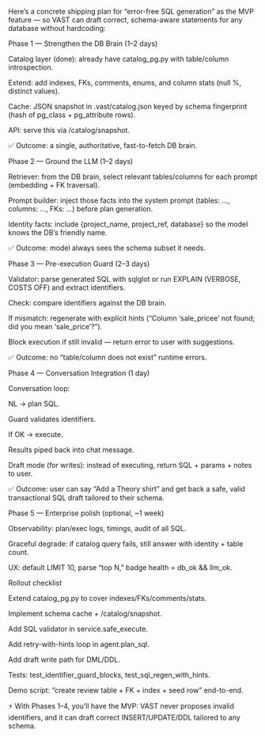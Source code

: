 Here’s a concrete shipping plan for “error-free SQL generation” as the MVP feature — so VAST can draft correct, schema-aware statements for any database without hardcoding:

Phase 1 — Strengthen the DB Brain (1–2 days)

Catalog layer (done): already have catalog_pg.py with table/column introspection.

Extend: add indexes, FKs, comments, enums, and column stats (null %, distinct values).

Cache: JSON snapshot in .vast/catalog.json keyed by schema fingerprint (hash of pg_class + pg_attribute rows).

API: serve this via /catalog/snapshot.

✅ Outcome: a single, authoritative, fast-to-fetch DB brain.

Phase 2 — Ground the LLM (1–2 days)

Retriever: from the DB brain, select relevant tables/columns for each prompt (embedding + FK traversal).

Prompt builder: inject those facts into the system prompt (tables: …, columns: …, FKs: …) before plan generation.

Identity facts: include {project_name, project_ref, database} so the model knows the DB’s friendly name.

✅ Outcome: model always sees the schema subset it needs.

Phase 3 — Pre-execution Guard (2–3 days)

Validator: parse generated SQL with sqlglot or run EXPLAIN (VERBOSE, COSTS OFF) and extract identifiers.

Check: compare identifiers against the DB brain.

If mismatch: regenerate with explicit hints (“Column ‘sale_pricee’ not found; did you mean ‘sale_price’?”).

Block execution if still invalid — return error to user with suggestions.

✅ Outcome: no “table/column does not exist” runtime errors.

Phase 4 — Conversation Integration (1 day)

Conversation loop:

NL → plan SQL.

Guard validates identifiers.

If OK → execute.

Results piped back into chat message.

Draft mode (for writes): instead of executing, return SQL + params + notes to user.

✅ Outcome: user can say “Add a Theory shirt” and get back a safe, valid transactional SQL draft tailored to their schema.

Phase 5 — Enterprise polish (optional, ~1 week)

Observability: plan/exec logs, timings, audit of all SQL.

Graceful degrade: if catalog query fails, still answer with identity + table count.

UX: default LIMIT 10, parse “top N,” badge health = db_ok && llm_ok.

Rollout checklist

 Extend catalog_pg.py to cover indexes/FKs/comments/stats.

 Implement schema cache + /catalog/snapshot.

 Add SQL validator in service.safe_execute.

 Add retry-with-hints loop in agent.plan_sql.

 Add draft write path for DML/DDL.

 Tests: test_identifier_guard_blocks, test_sql_regen_with_hints.

 Demo script: “create review table + FK + index + seed row” end-to-end.

⚡ With Phases 1–4, you’ll have the MVP: VAST never proposes invalid identifiers, and it can draft correct INSERT/UPDATE/DDL tailored to any schema.
